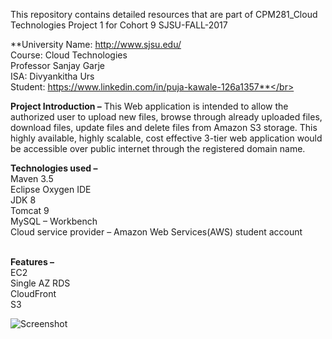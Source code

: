This repository contains detailed resources that are part of CPM281_Cloud Technologies Project 1 for Cohort 9 SJSU-FALL-2017

**University Name: http://www.sjsu.edu/ </br>
Course: Cloud Technologies </br>
Professor Sanjay Garje  </br>
ISA: Divyankitha Urs</br>
Student: https://www.linkedin.com/in/puja-kawale-126a1357**</br></br>

**Project Introduction –** 
This Web application is intended to allow the authorized user to upload new files, browse through already uploaded files, download files, update files and delete files from Amazon S3 storage. This highly available, highly scalable, cost effective 3-tier web application would be accessible over public internet through the registered domain name.

**Technologies used –** </br>
Maven 3.5</br>
Eclipse Oxygen IDE</br>
JDK 8</br>
Tomcat 9</br>
MySQL – Workbench</br>
Cloud service provider – Amazon Web Services(AWS) student account</br> </br>

**Features –**</br>
EC2</br>
Single AZ RDS</br>
CloudFront</br>
S3</br>

![Screenshot](screenshot.png)

